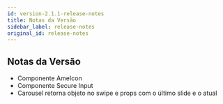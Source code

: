 ```yaml
---
id: version-2.1.1-release-notes
title: Notas da Versão
sidebar_label: release-notes
original_id: release-notes
---
```


## Notas da Versão

- Componente AmeIcon
- Componente Secure Input
- Carousel retorna objeto no swipe e props com o último slide e o atual

